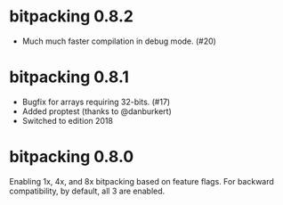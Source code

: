 # bitpacking 0.8.2

- Much much faster compilation in debug mode. (#20)

# bitpacking 0.8.1

- Bugfix for arrays requiring 32-bits. (#17)
- Added proptest (thanks to @danburkert)
- Switched to edition 2018

# bitpacking 0.8.0

Enabling 1x, 4x, and 8x bitpacking based on feature flags.
For backward compatibility, by default, all 3 are enabled.
